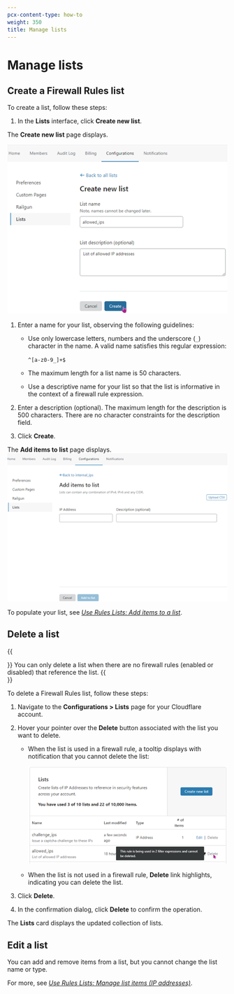```yaml
---
pcx-content-type: how-to
weight: 350
title: Manage lists
---
```


# Manage lists

## Create a Firewall Rules list

To create a list, follow these steps:

1.  In the **Lists** interface, click **Create new list**.

The **Create new list** page displays.

![Create new list](../../images/lists-create-new.png)

1.  Enter a name for your list, observing the following guidelines:

    - Use only lowercase letters, numbers and the underscore (`_`) character in the name. A valid name satisfies this regular expression:

      `^[a-z0-9_]+$`

    - The maximum length for a list name is 50 characters.

    - Use a descriptive name for your list so that the list is informative in the context of a firewall rule expression.

2.  Enter a description (optional). The maximum length for the description is 500 characters. There are no character constraints for the description field.

3.  Click **Create**.

The **Add items to list** page displays.
![Add items to list](../../images/lists-add-items-page.png)

To populate your list, see [_Use Rules Lists: Add items to a list_](/firewall/cf-dashboard/rules-lists/manage-items/#add-items-to-a-list).

## Delete a list

{{<Aside type="note" header="Note">}}
You can only delete a list when there are no firewall rules (enabled or disabled) that reference the list.
{{</Aside>}}

To delete a Firewall Rules list, follow these steps:

1.  Navigate to the **Configurations > Lists** page for your Cloudflare account.

2.  Hover your pointer over the **Delete** button associated with the list you want to delete.

    - When the list is used in a firewall rule, a tooltip displays with notification that you cannot delete the list:

      ![Cannot Delete lists](../../images/lists-cannot-delete.png)

    - When the list is not used in a firewall rule, **Delete** link highlights, indicating you can delete the list.

3.  Click **Delete**.

4.  In the confirmation dialog, click **Delete** to confirm the operation.

The **Lists** card displays the updated collection of lists.

## Edit a list

You can add and remove items from a list, but you cannot change the list name or type.

For more, see [_Use Rules Lists: Manage list items (IP addresses)_](/firewall/cf-dashboard/rules-lists/manage-items/#delete-items-from-a-list).
